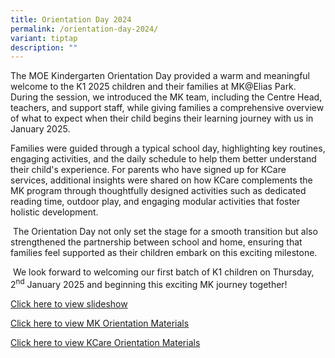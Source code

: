 ```yaml
---
title: Orientation Day 2024
permalink: /orientation-day-2024/
variant: tiptap
description: ""
---
```

<p>The MOE Kindergarten Orientation Day provided a warm and meaningful welcome
to the K1 2025 children and their families at MK@Elias Park. During the
session, we introduced the MK team, including the Centre Head, teachers,
and support staff, while giving families a comprehensive overview of what
to expect when their child begins their learning journey with us in January
2025.</p>
<p>Families were guided through a typical school day, highlighting key routines,
engaging activities, and the daily schedule to help them better understand
their child's experience. For parents who have signed up for KCare services,
additional insights were shared on how KCare complements the MK program
through thoughtfully designed activities such as dedicated reading time,
outdoor play, and engaging modular activities that foster holistic development.</p>
<p>&nbsp;The Orientation Day not only set the stage for a smooth transition
but also strengthened the partnership between school and home, ensuring
that families feel supported as their children embark on this exciting
milestone.</p>
<p>&nbsp;We look forward to welcoming our first batch of K1 children on Thursday,
2<sup>nd</sup> January 2025 and beginning this exciting MK journey together!</p>
<p><a href="https://youtu.be/Cz55HPjPHYY" rel="noopener nofollow" target="_blank">Click here to view slideshow</a>
</p>
<p><a href="/files/mk_k1_orientation_materials.pdf" rel="noopener nofollow" target="_blank">Click here to view MK Orientation Materials</a>
</p>
<p><a href="/files/kcare_orientation_materials.pdf" rel="noopener nofollow" target="_blank">Click here to view KCare Orientation Materials</a>
</p>
<p></p>
<p></p>